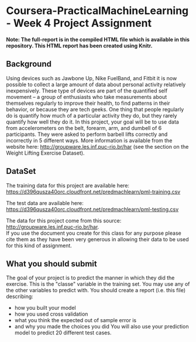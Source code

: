 # Coursera-PracticalMachineLearning - Week 4 Project Assignment

**Note: The full-report is in the compiled HTML file which is available in this repository. This HTML report has been created using Knitr.**

## Background
Using devices such as Jawbone Up, Nike FuelBand, and Fitbit it is now possible to collect a large amount of data about personal activity relatively inexpensively. These type of devices are part of the quantified self movement – a group of enthusiasts who take measurements about themselves regularly to improve their health, to find patterns in their behavior, or because they are tech geeks. 
One thing that people regularly do is quantify how much of a particular activity they do, but they rarely quantify how well they do it.
In this project, your goal will be to use data from accelerometers on the belt, forearm, arm, and dumbell of 6 participants. They were asked to perform barbell lifts correctly and incorrectly in 5 different ways.
More information is available from the website here: http://groupware.les.inf.puc-rio.br/har (see the section on the Weight Lifting Exercise Dataset).

## DataSet
The training data for this project are available here:  
https://d396qusza40orc.cloudfront.net/predmachlearn/pml-training.csv

The test data are available here:  
https://d396qusza40orc.cloudfront.net/predmachlearn/pml-testing.csv

The data for this project come from this source: http://groupware.les.inf.puc-rio.br/har.  
If you use the document you create for this class for any purpose please cite them as they have been very generous in allowing their data to be used for this kind of assignment.

## What you should submit
The goal of your project is to predict the manner in which they did the exercise. This is the "classe" variable in the training set. 
You may use any of the other variables to predict with. 
You should create a report (i.e. this file) describing:
* how you built your model
* how you used cross validation
* what you think the expected out of sample error is
* and why you made the choices you did
You will also use your prediction model to predict 20 different test cases.


